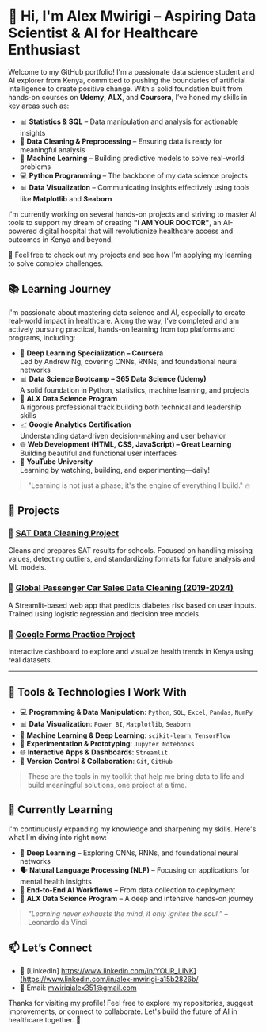 # 👋 Hi, I'm Alex Mwirigi – Aspiring Data Scientist & AI for Healthcare Enthusiast

Welcome to my GitHub portfolio! I'm a passionate data science student and AI explorer from Kenya, committed to pushing the boundaries of artificial intelligence to create positive change. With a solid foundation built from hands-on courses on **Udemy**, **ALX**, and **Coursera**, I’ve honed my skills in key areas such as:

- 📊 **Statistics & SQL** – Data manipulation and analysis for actionable insights
- 🧹 **Data Cleaning & Preprocessing** – Ensuring data is ready for meaningful analysis
- 🤖 **Machine Learning** – Building predictive models to solve real-world problems
- 💻 **Python Programming** – The backbone of my data science projects
- 📊 **Data Visualization** – Communicating insights effectively using tools like **Matplotlib** and **Seaborn**

I'm currently working on several hands-on projects and striving to master AI tools to support my dream of creating **"I AM YOUR DOCTOR"**, an AI-powered digital hospital that will revolutionize healthcare access and outcomes in Kenya and beyond.

🔗 Feel free to check out my projects and see how I’m applying my learning to solve complex challenges.


## 📚 Learning Journey

I'm passionate about mastering data science and AI, especially to create real-world impact in healthcare. Along the way, I've completed and am actively pursuing practical, hands-on learning from top platforms and programs, including:

- 🧠 **Deep Learning Specialization – Coursera**  
  Led by Andrew Ng, covering CNNs, RNNs, and foundational neural networks  
- 📊 **Data Science Bootcamp – 365 Data Science (Udemy)**  
  A solid foundation in Python, statistics, machine learning, and projects  
- 🚀 **ALX Data Science Program**  
  A rigorous professional track building both technical and leadership skills  
- 📈 **Google Analytics Certification**  
  Understanding data-driven decision-making and user behavior  
- 🌐 **Web Development (HTML, CSS, JavaScript) – Great Learning**  
  Building beautiful and functional user interfaces  
- 🎥 **YouTube University**  
  Learning by watching, building, and experimenting—daily!

> "Learning is not just a phase; it's the engine of everything I build." 🔥




## 🚀 Projects

### 📌 [SAT Data Cleaning Project]([https://github.com/YOUR_USERNAME/sat-data-cleaning](https://github.com/alexmwirigi-DataScience/Data-Cleaning-01.ipynb))
Cleans and prepares SAT results for schools. Focused on handling missing values, detecting outliers, and standardizing formats for future analysis and ML models.

### 📌 [Global Passenger Car Sales Data Cleaning (2019-2024)]([https://github.com/YOUR_USERNAME/diabetes-prediction-app](https://github.com/alexmwirigi-DataScience/Data-Cleaning-02))
A Streamlit-based web app that predicts diabetes risk based on user inputs. Trained using logistic regression and decision tree models.

### 📌 [Google Forms Practice Project]([https://github.com/YOUR_USERNAME/kenya-health-dashboard](https://github.com/alexmwirigi-DataScience/google-forms-responses))
Interactive dashboard to explore and visualize health trends in Kenya using real datasets.

---

## 🧰 Tools & Technologies I Work With

- 💻 **Programming & Data Manipulation**: `Python`, `SQL`, `Excel`, `Pandas`, `NumPy`
- 📊 **Data Visualization**: `Power BI`, `Matplotlib`, `Seaborn`
- 🤖 **Machine Learning & Deep Learning**: `scikit-learn`, `TensorFlow`
- 🧪 **Experimentation & Prototyping**: `Jupyter Notebooks`
- 🌐 **Interactive Apps & Dashboards**: `Streamlit`
- 🔧 **Version Control & Collaboration**: `Git`, `GitHub`

> These are the tools in my toolkit that help me bring data to life and build meaningful solutions, one project at a time.


## 🌱 Currently Learning

I'm continuously expanding my knowledge and sharpening my skills. Here's what I'm diving into right now:

- 🧠 **Deep Learning** – Exploring CNNs, RNNs, and foundational neural networks  
- 🗣️ **Natural Language Processing (NLP)** – Focusing on applications for mental health insights  
- 🔁 **End-to-End AI Workflows** – From data collection to deployment  
- 🚀 **ALX Data Science Program** – A deep and intensive hands-on journey



> _“Learning never exhausts the mind, it only ignites the soul.”_ – Leonardo da Vinci



## 📫 Let’s Connect
- 🔗 [LinkedIn] https://www.linkedin.com/in/YOUR_LINK](https://www.linkedin.com/in/alex-mwirigi-a15b2826b/
- 📧 Email: mwirigialex351@gmail.com



Thanks for visiting my profile! Feel free to explore my repositories, suggest improvements, or connect to collaborate. Let's build the future of AI in healthcare together. 🚀

